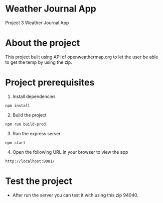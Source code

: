 
# Weather Journal App
 Project 3 Weather Journal App

# About the project
This project bulit using API of openweathermap.org to let the user be able to get the temp by using the zip.

# Project prerequisites
1. Install dependencies
```
npm install
```
2. Build the project
```
npm run build-prod
```
3. Run the express server
```
npm start
```
4. Open the following URL in your browser to view the app
```
http://localhost:8081/
```

# Test the project
- After run the server you can test it with using this zip 94040.
